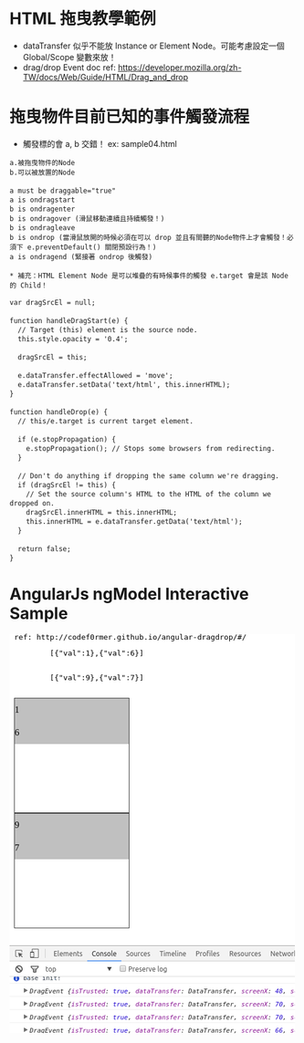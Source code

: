 # HTML 拖曳教學範例

- dataTransfer 似乎不能放 Instance or Element Node。可能考慮設定一個 Global/Scope 變數來放！
- drag/drop Event doc ref: https://developer.mozilla.org/zh-TW/docs/Web/Guide/HTML/Drag_and_drop

# 拖曳物件目前已知的事件觸發流程

- 觸發標的會 a, b 交錯！ ex: sample04.html

~~~
a.被拖曳物件的Node
b.可以被放置的Node

a must be draggable="true"
a is ondragstart
b is ondragenter
b is ondragover (滑鼠移動連續且持續觸發！)
b is ondragleave
b is ondrop (當滑鼠放開的時候必須在可以 drop 並且有間聽的Node物件上才會觸發！必須下 e.preventDefault() 關閉預設行為！)
a is ondragend (緊接著 ondrop 後觸發)

* 補充：HTML Element Node 是可以堆疊的有時候事件的觸發 e.target 會是該 Node 的 Child！
~~~

~~~
var dragSrcEl = null;

function handleDragStart(e) {
  // Target (this) element is the source node.
  this.style.opacity = '0.4';

  dragSrcEl = this;

  e.dataTransfer.effectAllowed = 'move';
  e.dataTransfer.setData('text/html', this.innerHTML);
}

function handleDrop(e) {
  // this/e.target is current target element.

  if (e.stopPropagation) {
    e.stopPropagation(); // Stops some browsers from redirecting.
  }

  // Don't do anything if dropping the same column we're dragging.
  if (dragSrcEl != this) {
    // Set the source column's HTML to the HTML of the column we dropped on.
    dragSrcEl.innerHTML = this.innerHTML;
    this.innerHTML = e.dataTransfer.getData('text/html');
  }

  return false;
}
~~~

# AngularJs ngModel Interactive Sample

![Alt text](https://raw.githubusercontent.com/scott1028/HTML5-Drag-Drop-Element-Study/master/sample06.gif "Sample06")

